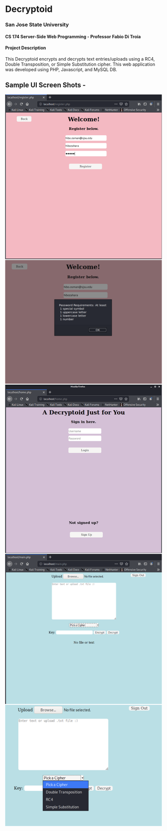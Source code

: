 # Decryptoid
### San Jose State University 
#### CS 174 Server-Side Web Programming - Professor Fabio Di Troia

#### Project Description 
This Decryptoid encrypts and decrypts text entries/uploads using a RC4, Double Transposition, or
Simple Substitution cipher. This web application was developed using PHP, Javascript, and MySQL DB.

## Sample UI Screen Shots - 
<img width="600" alt="1" src="https://github.com/hibozahara/Decryptoid/blob/master/img/register.png">
<img width="600" alt="1" src="https://github.com/hibozahara/Decryptoid/blob/master/img/password.png">
<img width="600" alt="1" src="https://github.com/hibozahara/Decryptoid/blob/master/img/login.png">
<img width="600" alt="1" src="https://github.com/hibozahara/Decryptoid/blob/master/img/upload.png">
<img width="600" alt="1" src="https://github.com/hibozahara/Decryptoid/blob/master/img/selection.png">
